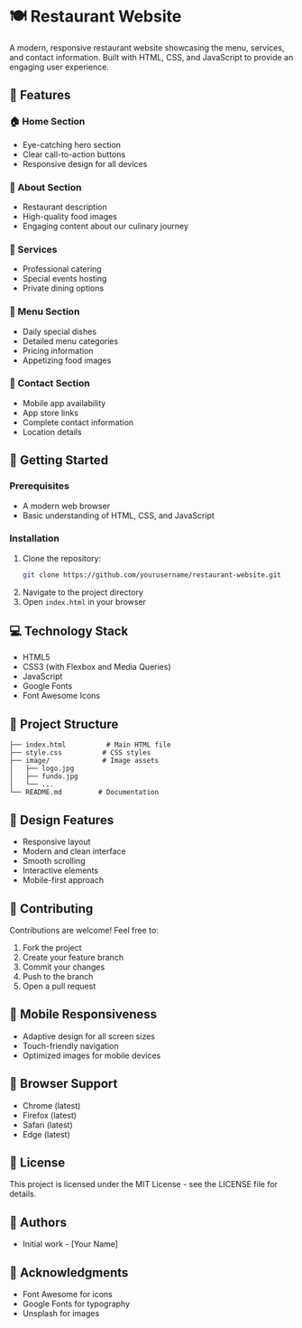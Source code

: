# 🍽️ Restaurant Website

A modern, responsive restaurant website showcasing the menu, services, and contact information. Built with HTML, CSS, and JavaScript to provide an engaging user experience.

## 🌟 Features

### 🏠 Home Section
- Eye-catching hero section
- Clear call-to-action buttons
- Responsive design for all devices

### 📖 About Section
- Restaurant description
- High-quality food images
- Engaging content about our culinary journey

### 🍳 Services
- Professional catering
- Special events hosting
- Private dining options

### 📜 Menu Section
- Daily special dishes
- Detailed menu categories
- Pricing information
- Appetizing food images

### 📱 Contact Section
- Mobile app availability
- App store links
- Complete contact information
- Location details

## 🚀 Getting Started

### Prerequisites
- A modern web browser
- Basic understanding of HTML, CSS, and JavaScript

### Installation
1. Clone the repository:
   ```bash
   git clone https://github.com/yourusername/restaurant-website.git
   ```
2. Navigate to the project directory
3. Open `index.html` in your browser

## 💻 Technology Stack

- HTML5
- CSS3 (with Flexbox and Media Queries)
- JavaScript
- Google Fonts
- Font Awesome Icons

## 📁 Project Structure

```
├── index.html          # Main HTML file
├── style.css          # CSS styles
├── image/             # Image assets
│   ├── logo.jpg
│   ├── fundo.jpg
│   └── ...
└── README.md         # Documentation
```

## 🎨 Design Features

- Responsive layout
- Modern and clean interface
- Smooth scrolling
- Interactive elements
- Mobile-first approach

## 🤝 Contributing

Contributions are welcome! Feel free to:
1. Fork the project
2. Create your feature branch
3. Commit your changes
4. Push to the branch
5. Open a pull request

## 📱 Mobile Responsiveness

- Adaptive design for all screen sizes
- Touch-friendly navigation
- Optimized images for mobile devices

## 🔧 Browser Support

- Chrome (latest)
- Firefox (latest)
- Safari (latest)
- Edge (latest)

## 📄 License

This project is licensed under the MIT License - see the LICENSE file for details.

## 👥 Authors

- Initial work - [Your Name]

## 🙏 Acknowledgments

- Font Awesome for icons
- Google Fonts for typography
- Unsplash for images